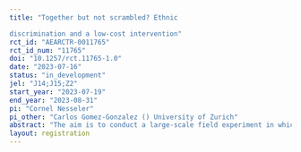 ```yaml
---
title: "Together but not scrambled? Ethnic
discrimination and a low-cost intervention"
rct_id: "AEARCTR-0011765"
rct_id_num: "11765"
doi: "10.1257/rct.11765-1.0"
date: "2023-07-16"
status: "in_development"
jel: "J14;J15;Z2"
start_year: "2023-07-19"
end_year: "2023-08-31"
pi: "Cornel Nesseler"
pi_other: "Carlos Gomez-Gonzalez () University of Zurich"
abstract: "The aim is to conduct a large-scale field experiment in which we test the efficiency of an intervention. A regional sports research center sends an email to a random selection of around 600 amateur soccer coaches. In this email the coaches find a link with a two minute video in which famous Swiss football player point towards the important role that football can play in promoting inclusivity and reducing racism in society. Two weeks later, we send fictitious applications asking to join an amateur club. We use either typical Swiss- or foreign-sounding names. We compare the response rate for Swiss- and foreign-sounding names as well for coaches who received the video and those that did not."
layout: registration
---
```


